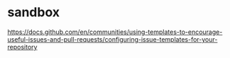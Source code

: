 # sandbox

https://docs.github.com/en/communities/using-templates-to-encourage-useful-issues-and-pull-requests/configuring-issue-templates-for-your-repository
